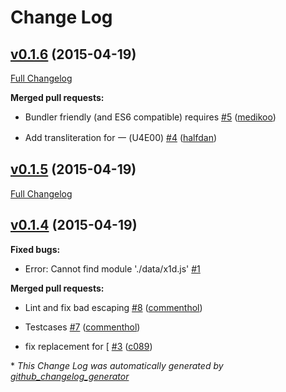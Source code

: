 # Change Log

## [v0.1.6](https://github.com/fgribreau/node-unidecode/tree/v0.1.6) (2015-04-19)

[Full Changelog](https://github.com/fgribreau/node-unidecode/compare/v0.1.5...v0.1.6)

**Merged pull requests:**

- Bundler friendly \(and ES6 compatible\) requires [\#5](https://github.com/FGRibreau/node-unidecode/pull/5) ([medikoo](https://github.com/medikoo))

- Add transliteration for 一 \(U4E00\) [\#4](https://github.com/FGRibreau/node-unidecode/pull/4) ([halfdan](https://github.com/halfdan))

## [v0.1.5](https://github.com/fgribreau/node-unidecode/tree/v0.1.5) (2015-04-19)

[Full Changelog](https://github.com/fgribreau/node-unidecode/compare/v0.1.4...v0.1.5)

## [v0.1.4](https://github.com/fgribreau/node-unidecode/tree/v0.1.4) (2015-04-19)

**Fixed bugs:**

- Error: Cannot find module './data/x1d.js' [\#1](https://github.com/FGRibreau/node-unidecode/issues/1)

**Merged pull requests:**

- Lint and fix bad escaping [\#8](https://github.com/FGRibreau/node-unidecode/pull/8) ([commenthol](https://github.com/commenthol))

- Testcases [\#7](https://github.com/FGRibreau/node-unidecode/pull/7) ([commenthol](https://github.com/commenthol))

- fix replacement for \[ [\#3](https://github.com/FGRibreau/node-unidecode/pull/3) ([c089](https://github.com/c089))



\* *This Change Log was automatically generated by [github_changelog_generator](https://github.com/skywinder/Github-Changelog-Generator)*